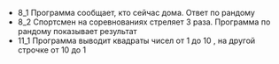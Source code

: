 * 8_1 Программа сообщает, кто сейчас дома. Ответ по рандому
* 8_2 Спортсмен на соревнованиях стреляет 3 раза. Программа по рандому показывает результат
* 11_1 Программа выводит квадраты чисел от 1 до 10 , на другой строчке от 10 до 1
